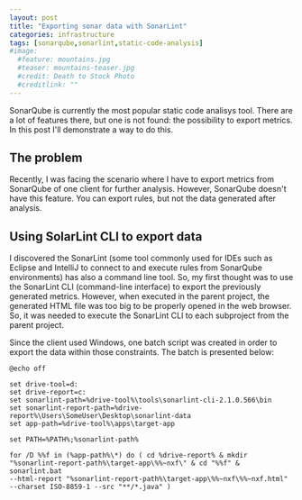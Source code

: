 ```yaml
---
layout: post
title: "Exporting sonar data with SonarLint"
categories: infrastructure
tags: [sonarqube,sonarlint,static-code-analysis]
#image:
  #feature: mountains.jpg
  #teaser: mountains-teaser.jpg
  #credit: Death to Stock Photo
  #creditlink: ""
---
```


SonarQube is currently the most popular static code analisys tool. There are a lot of features there, but one is not found: the possibility to export metrics.
In this post I'll demonstrate a way to do this.

## The problem

Recently, I was facing the scenario where I have to export metrics from SonarQube
of one client for further analysis. However, SonarQube doesn't have
this feature. You can export rules, but not the data generated after analysis.

## Using SolarLint CLI to export data

I discovered the SonarLint (some tool commonly used for IDEs such as Eclipse
and IntelliJ to connect to and execute rules from SonarQube environments) has also a command
line tool. So, my first thought was to use the SonarLint CLI (command-line
interface) to export the previously generated metrics. However, when executed in
the parent project, the generated HTML file was too big to be properly opened
in the web browser. So, it was needed to execute the SonarLint CLI to each subproject
from the parent project.

Since the client used Windows, one batch script was created in order to export
the data within those constraints. The batch is presented below:

```batch
@echo off

set drive-tool=d:
set drive-report=c:
set sonarlint-path=%drive-tool%\tools\sonarlint-cli-2.1.0.566\bin
set sonarlint-report-path=%drive-report%\Users\SomeUser\Desktop\sonarlint-data
set app-path=%drive-tool%\apps\target-app

set PATH=%PATH%;%sonarlint-path%

for /D %%f in (%app-path%\*) do ( cd %drive-report% & mkdir
"%sonarlint-report-path%\target-app\%%~nxf\" & cd "%%f" & sonarlint.bat
--html-report "%sonarlint-report-path%\target-app\%%~nxf\%%~nxf.html"
--charset ISO-8859-1 --src "**/*.java" )
```
